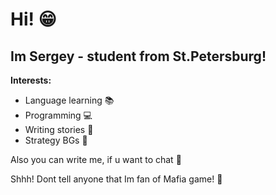 <h1> Hi! 😁</h1> 
<h2> Im Sergey - student from St.Petersburg! </h2>
<b>Interests:</b>
<ul>
<li>Language learning 📚</li>
<li>Programming 💻</li>
<li>Writing stories 📖</li>
<li>Strategy BGs 🎲</li>
</ul>
Also you can write me, if u want to chat 💬

Shhh! Dont tell anyone that Im fan of Mafia game! 🤫
